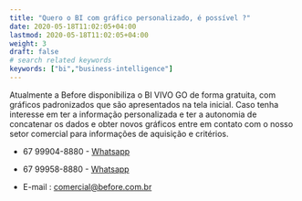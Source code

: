 ```yaml
---
title: "Quero o BI com gráfico personalizado, é possível ?"
date: 2020-05-18T11:02:05+04:00
lastmod: 2020-05-18T11:02:05+04:00
weight: 3
draft: false
# search related keywords
keywords: ["bi","business-intelligence"]
---
```


Atualmente a Before disponibiliza o BI VIVO GO de forma gratuita, com gráficos padronizados que são apresentados na tela inicial. Caso tenha interesse em ter a informação personalizada e ter a autonomia de concatenar os dados e obter novos gráficos  entre em contato com o nosso setor comercial para informações de aquisição e critérios.

- 67 99904-8880 - [Whatsapp](https://api.whatsapp.com/send?phone=556799048880&text=Before%20TI)
- 67 99958-8880 - [Whatsapp](https://api.whatsapp.com/send?phone=556799588880&text=Before%20TI)

- E-mail : comercial@before.com.br
